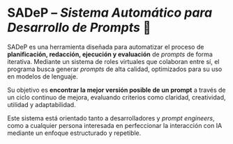 # **SADeP** – *Sistema Automático para Desarrollo de Prompts* 🚀

SADeP es una herramienta diseñada para automatizar el proceso de **planificación, redacción, ejecución y evaluación** de *prompts* de forma iterativa.
Mediante un sistema de roles virtuales que colaboran entre sí, el programa busca generar *prompts* de alta calidad, optimizados para su uso en modelos de lenguaje.

Su objetivo es **encontrar la mejor versión posible de un prompt** a través de un ciclo continuo de mejora, evaluando criterios como claridad, creatividad, utilidad y adaptabilidad.

Este sistema está orientado tanto a desarrolladores y *prompt engineers*, como a cualquier persona interesada en perfeccionar la interacción con IA mediante un enfoque estructurado y repetible.
